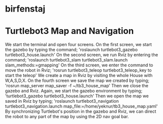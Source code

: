 # birfenstaj
# Turtlebot3 Map and Navigation
We start the terminal and open four screens. On the first screen, we start the gazebo by typing the command;
'roslaunch turtlebot3_gazebo turtlebot3_house.launch'
On the second screen, we run Rviz by entering the command;
'roslaunch turtlebot3_slam turtlebot3_slam.launch slam_methods:=gmapping'
On the third screen, we enter the command to move the robot in Rviz;
'rosrun turtlebot3_teleop turtlebot3_teleop_key to start the teleop'
We create a map in Rviz by visiting the whole House with W,A,S,D,X. 
On the fourth screen we save the map we created by typing;
'rosrun map_server map_saver -f ~/tb3_house_map' 
Then we close the gazebo and Rviz. 
Again, we start the gazebo environment by typing;
'turtlebot3_gazebo turtlebot3_house.launch'
Then we open the map we saved in Rviz by typing;
'roslaunch turtlebot3_navigation turtlebot3_navigation.launch map_file:=/home/yeknur/tb3_house_map.yaml'
By synchronizing Turtlebot's position in the gazebo and Rviz, we can direct the robot to any part of the map by using the 2D nav goal bar.
